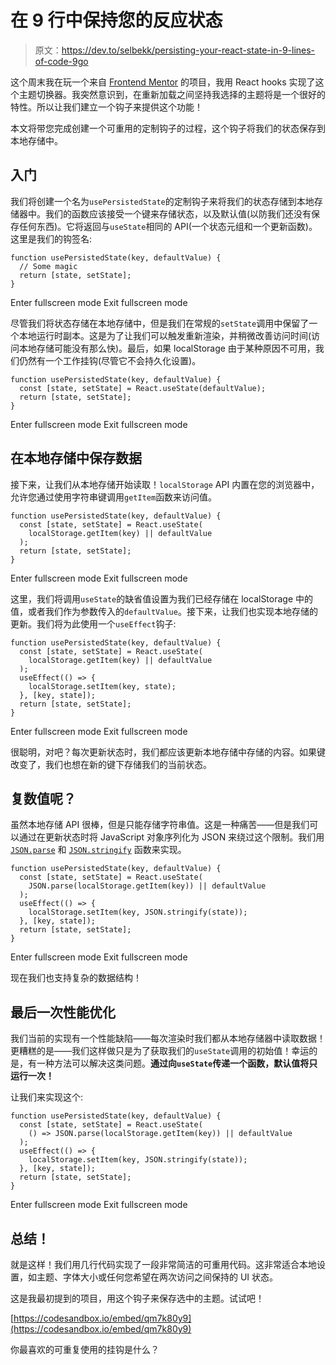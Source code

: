# 在 9 行中保持您的反应状态

> 原文：<https://dev.to/selbekk/persisting-your-react-state-in-9-lines-of-code-9go>

这个周末我在玩一个来自 [Frontend Mentor](https://beta.frontendmentor.io) 的项目，我用 React hooks 实现了这个主题切换器。我突然意识到，在重新加载之间坚持我选择的主题将是一个很好的特性。所以让我们建立一个钩子来提供这个功能！

本文将带您完成创建一个可重用的定制钩子的过程，这个钩子将我们的状态保存到本地存储中。

## 入门

我们将创建一个名为`usePersistedState`的定制钩子来将我们的状态存储到本地存储器中。我们的函数应该接受一个键来存储状态，以及默认值(以防我们还没有保存任何东西)。它将返回与`useState`相同的 API(一个状态元组和一个更新函数)。这里是我们的钩签名:

```
function usePersistedState(key, defaultValue) {
  // Some magic
  return [state, setState];
} 
```

Enter fullscreen mode Exit fullscreen mode

尽管我们将状态存储在本地存储中，但是我们在常规的`setState`调用中保留了一个本地运行时副本。这是为了让我们可以触发重新渲染，并稍微改善访问时间(访问本地存储可能没有那么快)。最后，如果 localStorage 由于某种原因不可用，我们仍然有一个工作挂钩(尽管它不会持久化设置)。

```
function usePersistedState(key, defaultValue) {
  const [state, setState] = React.useState(defaultValue);
  return [state, setState];
} 
```

Enter fullscreen mode Exit fullscreen mode

## 在本地存储中保存数据

接下来，让我们从本地存储开始读取！`localStorage` API 内置在您的浏览器中，允许您通过使用字符串键调用`getItem`函数来访问值。

```
function usePersistedState(key, defaultValue) {
  const [state, setState] = React.useState(
    localStorage.getItem(key) || defaultValue
  );
  return [state, setState];
} 
```

Enter fullscreen mode Exit fullscreen mode

这里，我们将调用`useState`的缺省值设置为我们已经存储在 localStorage 中的值，或者我们作为参数传入的`defaultValue`。接下来，让我们也实现本地存储的更新。我们将为此使用一个`useEffect`钩子:

```
function usePersistedState(key, defaultValue) {
  const [state, setState] = React.useState(
    localStorage.getItem(key) || defaultValue
  );
  useEffect(() => {
    localStorage.setItem(key, state);
  }, [key, state]);
  return [state, setState];
} 
```

Enter fullscreen mode Exit fullscreen mode

很聪明，对吧？每次更新状态时，我们都应该更新本地存储中存储的内容。如果键改变了，我们也想在新的键下存储我们的当前状态。

## 复数值呢？

虽然本地存储 API 很棒，但是只能存储字符串值。这是一种痛苦——但是我们可以通过在更新状态时将 JavaScript 对象序列化为 JSON 来绕过这个限制。我们用 [`JSON.parse`](https://developer.mozilla.org/en-US/docs/Web/JavaScript/Reference/Global_Objects/JSON/parse) 和 [`JSON.stringify`](https://developer.mozilla.org/en-US/docs/Web/JavaScript/Reference/Global_Objects/JSON/stringify) 函数来实现。

```
function usePersistedState(key, defaultValue) {
  const [state, setState] = React.useState(
    JSON.parse(localStorage.getItem(key)) || defaultValue
  );
  useEffect(() => {
    localStorage.setItem(key, JSON.stringify(state));
  }, [key, state]);
  return [state, setState];
} 
```

Enter fullscreen mode Exit fullscreen mode

现在我们也支持复杂的数据结构！

## 最后一次性能优化

我们当前的实现有一个性能缺陷——每次渲染时我们都从本地存储器中读取数据！更糟糕的是——我们这样做只是为了获取我们的`useState`调用的初始值！幸运的是，有一种方法可以解决这类问题。**通过向`useState`传递一个函数，默认值将只运行一次！**

让我们来实现这个:

```
function usePersistedState(key, defaultValue) {
  const [state, setState] = React.useState(
    () => JSON.parse(localStorage.getItem(key)) || defaultValue
  );
  useEffect(() => {
    localStorage.setItem(key, JSON.stringify(state));
  }, [key, state]);
  return [state, setState];
} 
```

Enter fullscreen mode Exit fullscreen mode

## 总结！

就是这样！我们用几行代码实现了一段非常简洁的可重用代码。这非常适合本地设置，如主题、字体大小或任何您希望在两次访问之间保持的 UI 状态。

这是我最初提到的项目，用这个钩子来保存选中的主题。试试吧！

[https://codesandbox.io/embed/qm7k80y9](https://codesandbox.io/embed/qm7k80y9)

你最喜欢的可重复使用的挂钩是什么？